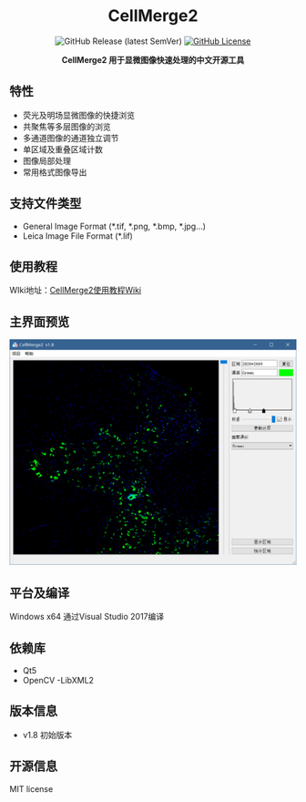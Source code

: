 <div align="center">

<h1 align="center">CellMerge2</h1>

![GitHub Release (latest SemVer)](https://img.shields.io/github/v/release/0CBH0/CellMerge2?style=flat-square)
[![GitHub License](https://img.shields.io/github/license/0CBH0/CellMerge2?style=flat-square)](https://github.com/0CBH0/CellMerge2/blob/main/LICENSE)

</div>

<div align="center"><b>CellMerge2 用于显微图像快速处理的中文开源工具</b></div>

## 特性
- 荧光及明场显微图像的快捷浏览
- 共聚焦等多层图像的浏览
- 多通道图像的通道独立调节
- 单区域及重叠区域计数
- 图像局部处理
- 常用格式图像导出

## 支持文件类型
- General Image Format (*.tif, *.png, *.bmp, *.jpg...)
- Leica Image File Format (*.lif)

## 使用教程
WIki地址：[CellMerge2使用教程Wiki](https://github.com/0CBH0/CellMerge2/wiki)

## 主界面预览
![Overview of CellMerge2](https://raw.githubusercontent.com/0CBH0/CellMerge2/main/image/main_view.png)

## 平台及编译
Windows x64
通过Visual Studio 2017编译

## 依赖库
- Qt5
- OpenCV
 -LibXML2

## 版本信息
- v1.8 初始版本

## 开源信息
MIT license

